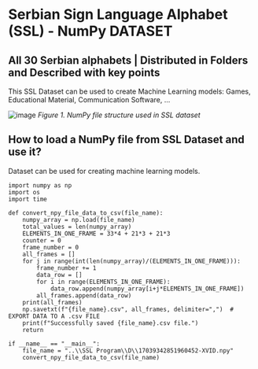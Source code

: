 # Serbian Sign Language Alphabet (SSL) - NumPy DATASET
## All 30 Serbian alphabets | Distributed in Folders and Described with key points

This SSL Dataset can be used to create Machine Learning models: Games, Educational Material, Communication Software, ...

![image](https://github.com/mlradak/serbian-sign-language/assets/17915461/e5f7a2ed-35bd-4268-a91f-4d2469ca3e04)
_Figure 1. NumPy file structure used in SSL dataset_


## How to load a NumPy file from SSL Dataset and use it?
Dataset can be used for creating machine learning models.


```
import numpy as np
import os
import time

def convert_npy_file_data_to_csv(file_name):
    numpy_array = np.load(file_name)
    total_values = len(numpy_array)
    ELEMENTS_IN_ONE_FRAME = 33*4 + 21*3 + 21*3
    counter = 0
    frame_number = 0
    all_frames = []
    for j in range(int(len(numpy_array)/(ELEMENTS_IN_ONE_FRAME))):
        frame_number += 1
        data_row = []
        for i in range(ELEMENTS_IN_ONE_FRAME):
            data_row.append(numpy_array[i+j*ELEMENTS_IN_ONE_FRAME])
        all_frames.append(data_row)
    print(all_frames)
    np.savetxt(f"{file_name}.csv", all_frames, delimiter=",")  # EXPORT DATA TO A .csv FILE
    print(f"Successfully saved {file_name}.csv file.")
    return

if __name__ == "__main__":
    file_name = "..\\SSL Program\\D\\17039342851960452-XVID.npy"
    convert_npy_file_data_to_csv(file_name)
```

